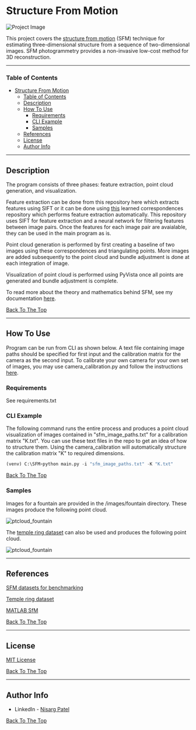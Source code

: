# Structure From Motion

![Project Image]([project-image-url](https://raw.githubusercontent.com/patel-nisarg/Structure_from_motion/main/images/samples/fountain_pt_cloud_compare.PNG))

This project covers the [structure from motion](https://en.wikipedia.org/wiki/Structure_from_motion) (SFM) technique for estimating three-dimensional structure from a sequence of two-dimensional images. SFM photogrammetry provides a non-invasive low-cost method for 3D reconstruction.

---

### Table of Contents

- [Structure From Motion](#structure-from-motion)
    - [Table of Contents](#table-of-contents)
  - [Description](#description)
  - [How To Use](#how-to-use)
    - [Requirements](#requirements)
    - [CLI Example](#cli-example)
    - [Samples](#samples)
  - [References](#references)
  - [License](#license)
  - [Author Info](#author-info)

---

## Description

The program consists of three phases: feature extraction, point cloud generation, and visualization.

Feature extraction can be done from this repository here which extracts features using SIFT or it can be done using [this](https://github.com/patel-nisarg/learned-correspondence-release/blob/master/generate_matches.py) learned correspondences repository which performs feature extraction automatically. This repository uses SIFT for feature extraction and a neural network for filtering features between image pairs. Once the features for each image pair are avaialable, they can be used in the main program as is.

Point cloud generation is performed by first creating a baseline of two images using these correspondences and triangulating points. More images are added subsequently to the point cloud and bundle adjustment is done at each integration of image.

Visualization of point cloud is performed using PyVista once all points are generated and bundle adjustment is complete.

To read more about the theory and mathematics behind SFM, see my documentation [here]().

[Back To The Top](#read-me-template)

---

## How To Use

Program can be run from CLI as shown below. A text file containing image paths should be specified for first input and the calibration matrix for the camera as the second input. To calibrate your own camera for your own set of images, you may use camera_calibration.py and follow the instructions [here](https://docs.opencv.org/master/dc/dbb/tutorial_py_calibration.html).


### Requirements
See requirements.txt

### CLI Example

The following command runs the entire process and produces a point cloud visualization of images contained in "sfm_image_paths.txt" for a calibration matrix "K.txt". You can use these text files in the repo to get an idea of how to structure them. Using the camera_calibration will automatically structure the calibration matrix "K" to required dimensions.

```python
(venv) C:\SFM>python main.py -i "sfm_image_paths.txt" -K "K.txt"
```


[Back To The Top](#read-me-template)

### Samples

Images for a fountain are provided in the /images/fountain directory. These images produce the following point cloud.

![ptcloud_fountain](project-image-url)

The [temple ring dataset](https://vision.middlebury.edu/mview/data/) can also be used and produces the following point cloud. 

![ptcloud_fountain](project-image-url)

---

## References
[SFM datasets for benchmarking](https://github.com/openMVG/SfM_quality_evaluation)

[Temple ring dataset](https://vision.middlebury.edu/mview/data/)

[MATLAB SfM](https://www.mathworks.com/help/vision/structure-from-motion-and-visual-slam.html)

[Back To The Top](#read-me-template)

---

## License

[MIT License](https://github.com/patel-nisarg/Structure_from_motion/blob/main/LICENSE)



[Back To The Top](#read-me-template)

---

## Author Info


- LinkedIn - [Nisarg Patel](www.linkedin.com/in/nisarg-patel-52202a158)

[Back To The Top](#read-me-template)

